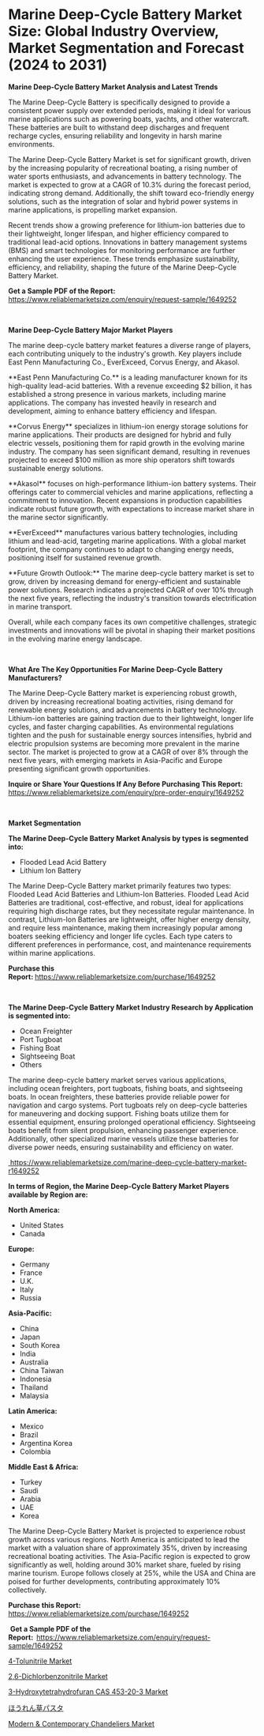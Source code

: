 <p><h1>Marine Deep-Cycle Battery Market Size: Global Industry Overview, Market Segmentation and Forecast (2024 to 2031)</h1></p><p><strong>Marine Deep-Cycle Battery Market Analysis and Latest Trends</strong></p>
<p><p>The Marine Deep-Cycle Battery is specifically designed to provide a consistent power supply over extended periods, making it ideal for various marine applications such as powering boats, yachts, and other watercraft. These batteries are built to withstand deep discharges and frequent recharge cycles, ensuring reliability and longevity in harsh marine environments.</p><p>The Marine Deep-Cycle Battery Market is set for significant growth, driven by the increasing popularity of recreational boating, a rising number of water sports enthusiasts, and advancements in battery technology. The market is expected to grow at a CAGR of 10.3% during the forecast period, indicating strong demand. Additionally, the shift toward eco-friendly energy solutions, such as the integration of solar and hybrid power systems in marine applications, is propelling market expansion.</p><p>Recent trends show a growing preference for lithium-ion batteries due to their lightweight, longer lifespan, and higher efficiency compared to traditional lead-acid options. Innovations in battery management systems (BMS) and smart technologies for monitoring performance are further enhancing the user experience. These trends emphasize sustainability, efficiency, and reliability, shaping the future of the Marine Deep-Cycle Battery Market.</p></p>
<p><strong>Get a Sample PDF of the Report:&nbsp;</strong> <a href="https://www.reliablemarketsize.com/enquiry/request-sample/1649252?utm_campaign=1105&utm_medium=2&utm_source=Github&utm_content=ia&utm_term=15102024&utm_id=marine-deep-cycle-battery">https://www.reliablemarketsize.com/enquiry/request-sample/1649252</a></p>
<p>&nbsp;</p>
<p><strong>Marine Deep-Cycle Battery Major Market Players</strong></p>
<p><p>The marine deep-cycle battery market features a diverse range of players, each contributing uniquely to the industry's growth. Key players include East Penn Manufacturing Co., EverExceed, Corvus Energy, and Akasol.</p><p>**East Penn Manufacturing Co.** is a leading manufacturer known for its high-quality lead-acid batteries. With a revenue exceeding $2 billion, it has established a strong presence in various markets, including marine applications. The company has invested heavily in research and development, aiming to enhance battery efficiency and lifespan.</p><p>**Corvus Energy** specializes in lithium-ion energy storage solutions for marine applications. Their products are designed for hybrid and fully electric vessels, positioning them for rapid growth in the evolving marine industry. The company has seen significant demand, resulting in revenues projected to exceed $100 million as more ship operators shift towards sustainable energy solutions.</p><p>**Akasol** focuses on high-performance lithium-ion battery systems. Their offerings cater to commercial vehicles and marine applications, reflecting a commitment to innovation. Recent expansions in production capabilities indicate robust future growth, with expectations to increase market share in the marine sector significantly.</p><p>**EverExceed** manufactures various battery technologies, including lithium and lead-acid, targeting marine applications. With a global market footprint, the company continues to adapt to changing energy needs, positioning itself for sustained revenue growth.</p><p>**Future Growth Outlook:** The marine deep-cycle battery market is set to grow, driven by increasing demand for energy-efficient and sustainable power solutions. Research indicates a projected CAGR of over 10% through the next five years, reflecting the industry's transition towards electrification in marine transport.</p><p>Overall, while each company faces its own competitive challenges, strategic investments and innovations will be pivotal in shaping their market positions in the evolving marine energy landscape.</p></p>
<p>&nbsp;</p>
<p><strong>What Are The Key Opportunities For Marine Deep-Cycle Battery Manufacturers?</strong></p>
<p><p>The Marine Deep-Cycle Battery market is experiencing robust growth, driven by increasing recreational boating activities, rising demand for renewable energy solutions, and advancements in battery technology. Lithium-ion batteries are gaining traction due to their lightweight, longer life cycles, and faster charging capabilities. As environmental regulations tighten and the push for sustainable energy sources intensifies, hybrid and electric propulsion systems are becoming more prevalent in the marine sector. The market is projected to grow at a CAGR of over 8% through the next five years, with emerging markets in Asia-Pacific and Europe presenting significant growth opportunities.</p></p>
<p><strong>Inquire or Share Your Questions If Any Before Purchasing This Report:</strong> <a href="https://www.reliablemarketsize.com/enquiry/pre-order-enquiry/1649252?utm_campaign=1105&utm_medium=2&utm_source=Github&utm_content=ia&utm_term=15102024&utm_id=marine-deep-cycle-battery">https://www.reliablemarketsize.com/enquiry/pre-order-enquiry/1649252</a></p>
<p>&nbsp;</p>
<p><strong>Market Segmentation</strong></p>
<p><strong>The Marine Deep-Cycle Battery Market Analysis by types is segmented into:</strong></p>
<p><ul><li>Flooded Lead Acid Battery</li><li>Lithium Ion Battery</li></ul></p>
<p><p>The Marine Deep-Cycle Battery market primarily features two types: Flooded Lead Acid Batteries and Lithium-Ion Batteries. Flooded Lead Acid Batteries are traditional, cost-effective, and robust, ideal for applications requiring high discharge rates, but they necessitate regular maintenance. In contrast, Lithium-Ion Batteries are lightweight, offer higher energy density, and require less maintenance, making them increasingly popular among boaters seeking efficiency and longer life cycles. Each type caters to different preferences in performance, cost, and maintenance requirements within marine applications.</p></p>
<p><strong>Purchase this Report:&nbsp;</strong><a href="https://www.reliablemarketsize.com/purchase/1649252?utm_campaign=1105&utm_medium=2&utm_source=Github&utm_content=ia&utm_term=15102024&utm_id=marine-deep-cycle-battery">https://www.reliablemarketsize.com/purchase/1649252</a></p>
<p>&nbsp;</p>
<p><strong>The Marine Deep-Cycle Battery Market Industry Research by Application is segmented into:</strong></p>
<p><ul><li>Ocean Freighter</li><li>Port Tugboat</li><li>Fishing Boat</li><li>Sightseeing Boat</li><li>Others</li></ul></p>
<p><p>The marine deep-cycle battery market serves various applications, including ocean freighters, port tugboats, fishing boats, and sightseeing boats. In ocean freighters, these batteries provide reliable power for navigation and cargo systems. Port tugboats rely on deep-cycle batteries for maneuvering and docking support. Fishing boats utilize them for essential equipment, ensuring prolonged operational efficiency. Sightseeing boats benefit from silent propulsion, enhancing passenger experience. Additionally, other specialized marine vessels utilize these batteries for diverse power needs, ensuring sustainability and efficiency on water.</p></p>
<p><a href="https://www.reliablemarketsize.com/marine-deep-cycle-battery-market-r1649252?utm_campaign=1105&utm_medium=2&utm_source=Github&utm_content=ia&utm_term=15102024&utm_id=marine-deep-cycle-battery">&nbsp;https://www.reliablemarketsize.com/marine-deep-cycle-battery-market-r1649252</a></p>
<p><strong>In terms of Region, the Marine Deep-Cycle Battery Market Players available by Region are:</strong></p>
<p>
    <p> <strong> North America: </strong>
        <ul>
            <li>United States</li>
            <li>Canada</li>
        </ul>
        </p> 
    <p> <strong> Europe: </strong>
        <ul>
            <li>Germany</li>
            <li>France</li>
            <li>U.K.</li>
            <li>Italy</li>
            <li>Russia</li>
        </ul>
        </p> 
    <p> <strong> Asia-Pacific: </strong>
        <ul>
            <li>China</li>
            <li>Japan</li>
            <li>South Korea</li>
            <li>India</li>
            <li>Australia</li>
            <li>China Taiwan</li>
            <li>Indonesia</li>
            <li>Thailand</li>
            <li>Malaysia</li>
        </ul>
        </p> 
    <p> <strong> Latin America: </strong>
        <ul>
            <li>Mexico</li>
            <li>Brazil</li>
            <li>Argentina Korea</li>
            <li>Colombia</li>
        </ul>
        </p> 
    <p> <strong> Middle East & Africa: </strong>
        <ul>
            <li>Turkey</li>
            <li>Saudi</li>
            <li>Arabia</li>
            <li>UAE</li>
            <li>Korea</li>
        </ul>
    </p>
    </p>
<p><p>The Marine Deep-Cycle Battery Market is projected to experience robust growth across various regions. North America is anticipated to lead the market with a valuation share of approximately 35%, driven by increasing recreational boating activities. The Asia-Pacific region is expected to grow significantly as well, holding around 30% market share, fueled by rising marine tourism. Europe follows closely at 25%, while the USA and China are poised for further developments, contributing approximately 10% collectively.</p></p>
<p><strong>Purchase this Report: </strong><a href="https://www.reliablemarketsize.com/purchase/1649252?utm_campaign=1105&utm_medium=2&utm_source=Github&utm_content=ia&utm_term=15102024&utm_id=marine-deep-cycle-battery">https://www.reliablemarketsize.com/purchase/1649252</a></p>
<p>&nbsp;<strong>Get a Sample PDF of the Report:&nbsp;&nbsp;</strong><a href="https://www.reliablemarketsize.com/enquiry/request-sample/1649252?utm_campaign=1105&utm_medium=2&utm_source=Github&utm_content=ia&utm_term=15102024&utm_id=marine-deep-cycle-battery">https://www.reliablemarketsize.com/enquiry/request-sample/1649252</a></p>
<p><strong></strong></p>
<p><p><a href="https://github.com/judesaxav/Market-Research-Report-List-1/blob/main/4-tolunitrile-market.md?utm_campaign=1105&utm_medium=2&utm_source=Github&utm_content=ia&utm_term=15102024&utm_id=marine-deep-cycle-battery">4-Tolunitrile Market</a></p><p><a href="https://github.com/caetlinivcar/Market-Research-Report-List-1/blob/main/26-dichlorbenzonitrile-market.md?utm_campaign=1105&utm_medium=2&utm_source=Github&utm_content=ia&utm_term=15102024&utm_id=marine-deep-cycle-battery">2,6-Dichlorbenzonitrile Market</a></p><p><a href="https://www.linkedin.com/pulse/emerging-trends-3-hydroxytetrahydrofuran-cas-453-20-3-market-uuwvf?utm_campaign=1105&utm_medium=2&utm_source=Github&utm_content=ia&utm_term=15102024&utm_id=marine-deep-cycle-battery">3-Hydroxytetrahydrofuran CAS 453-20-3 Market</a></p><p><a href="https://github.com/lababdou/Market-Research-Report-List-6/blob/main/733790118080.md?utm_campaign=1105&utm_medium=2&utm_source=Github&utm_content=ia&utm_term=15102024&utm_id=marine-deep-cycle-battery">ほうれん草パスタ</a></p><p><a href="https://www.linkedin.com/pulse/modern-contemporary-chandeliers-ecosystem-mapping-innovation-p89df?utm_campaign=1105&utm_medium=2&utm_source=Github&utm_content=ia&utm_term=15102024&utm_id=marine-deep-cycle-battery">Modern & Contemporary Chandeliers Market</a></p></p>